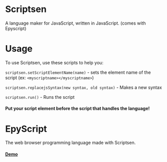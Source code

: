 # Scriptsen
A language maker for JavaScript, written in JavaScript. (comes with Epyscript)

# Usage
To use Scriptsen, use these scripts to help you:

```scriptsen.setScriptElementName(name)``` - sets the element name of the script (ex: `<myscriptname></myscriptname>`)

```scriptsen.replacejsSyntax(new syntax, old syntax)``` - Makes a new syntax

```scriptsen.run()``` - Runs the script

#### Put your script element before the script that handles the language!

# EpyScript
The web browser programming language made with Scriptsen.
#### [Demo](https://scriptsen-demo.glitch.me/)
